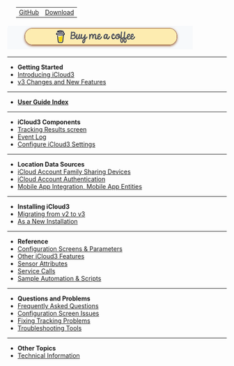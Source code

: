 <nav>
  <table style="padding: 10px 0px 5px 20px;">
    <tr>
      <td>
        <a href="https://github.com/gcobb321/icloud3_v3" class="button-base">GitHub</a>
      </td>
      <td>
        <a href="https://github.com/gcobb321/icloud3_v3/releases" class="button-base">Download</a>
      </td>
    </tr>
  </table>
</nav>
<a href="https://www.buymeacoffee.com/gcobb321" target="_blank"><img src="images/buymeacoffee-sidebar-button.png"/></a>

------
- **Getting Started**
- [ Introducing iCloud3](chapters/0.1-introduction.md)
- [ v3 Changes and New Features](chapters/0.2-change-log-v3.md)

------
- [**User Guide Index**](chapters/0.3-index.md)

------
- **iCloud3 Components**
- [ Tracking Results screen](chapters/1.1-tracking-results-screen.md)
- [ Event Log](chapters/1.2-event-log.md)
- [ Configure iCloud3 Settings](chapters/1.3-configure-settings.md)

------
- **Location Data Sources**
- [ iCloud Account Family Sharing Devices](chapters/2.1-icloud-account.md)
- [ iCloud Account Authentication](chapters/2.2-apple-id-verification.md)
- [ Mobile App Integration, Mobile App Entities](chapters/2.3-ios-app.md)

------
- **Installing iCloud3**
- [ Migrating from v2 to v3](chapters/3.1-migrating-v2-to-v3.md)
- [ As a New Installation](chapters/3.2-installing-and-configuring.md)
  
------
- **Reference**
- [ Configuration Screens & Parameters](chapters/7.1-config-parms.md)
- [ Other iCloud3 Features](chapters/7.2-other-topics.md)
- [ Sensor Attributes](chapters/7.3-attributes.md)
- [ Service Calls](chapters/7.4-service-calls.md)
- [ Sample Automation & Scripts](chapters/7.5-sample-automation-scripts.md)
  
------
- **Questions and Problems**
- [ Frequently Asked Questions](chapters/8.1-freq-asked-questions.md)
- [ Configuration Screen Issues](chapters/8.2-configure-screen-issues.md)
- [ Fixing Tracking Problems](chapters/8.3-device-tracking-problems.md)
- [ Troubleshooting Tools](chapters/8.4-troubleshooting-tools.md)
  
------
- **Other Topics**
- [Technical Information](chapters/9.1-tech-info.md)

